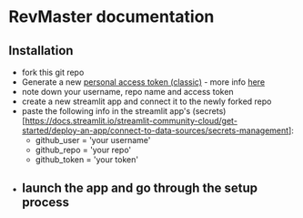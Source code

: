 # RevMaster documentation

## Installation
- fork this git repo
- Generate a new [personal access token (classic)](https://github.com/settings/tokens) - more info [here](https://docs.github.com/en/authentication/keeping-your-account-and-data-secure/creating-a-personal-access-token)
- note down your username, repo name and access token 
- create a new streamlit app and connect it to the newly forked repo
- paste the following info in the streamlit app's (secrets)[https://docs.streamlit.io/streamlit-community-cloud/get-started/deploy-an-app/connect-to-data-sources/secrets-management]:
  - github_user = 'your username'
  - github_repo = 'your repo'
  - github_token = 'your token'
- launch the app and go through the setup process
  - 
